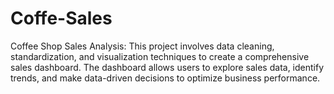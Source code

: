 # Coffe-Sales
Coffee Shop Sales Analysis: This project involves data cleaning, standardization, and visualization techniques to create a comprehensive sales dashboard. The dashboard allows users to explore sales data, identify trends, and make data-driven decisions to optimize business performance.
